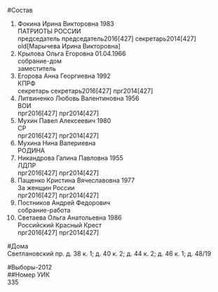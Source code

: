 #Состав  
1. Фокина Ирина Викторовна 1983  
    ПАТРИОТЫ РОССИИ  
    председатель председатель2016[427] секретарь2014[427] old[Марычева Ирина Викторовна]  
2. Крылова Ольга Егоровна 01.04.1966  
    собрание-дом  
    заместитель  
3. Егорова Анна Георгиевна 1992  
    КПРФ  
    секретарь секретарь2016[427] прг2014[427]  
4. Литвиненко Любовь Валентиновна 1956  
    ВОИ  
    прг2016[427] прг2014[427]  
5. Мухин Павел Алексеевич 1980  
    СР  
    прг2016[427] прг2014[427]  
6. Мухина Нина Валериевна  
    РОДИНА  
7. Никандрова Галина Павловна 1955  
    ЛДПР  
    прг2016[427] прг2014[427]  
8. Пащенко Кристина Вячеславовна 1977  
    За женщин России  
    прг2016[427] прг2014[427]  
9. Постников Андрей Федорович  
    собрание-работа  
10. Светаева Ольга Анатольевна 1986  
    Российский Красный Крест  
    прг2016[427] прг2014[427]  
  
#Дома  
Светлановский пр. д. 38 к. 1; д. 40 к. 2; д. 44 к. 2; д. 46 к. 1; д. 48/19  
  
#Выборы-2012  
##Номер УИК  
335  
